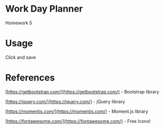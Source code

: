 # Work Day Planner
Homework 5

# Usage
Click and save

# References
[https://getbootstrap.com/](https://getbootstrap.com/) - Bootstrap library

[https://jquery.com/](https://jquery.com/) - jQuery library

[https://momentjs.com/](https://momentjs.com/) - Moment.js library

[https://fontawesome.com/](https://fontawesome.com/) - Free Icons!
